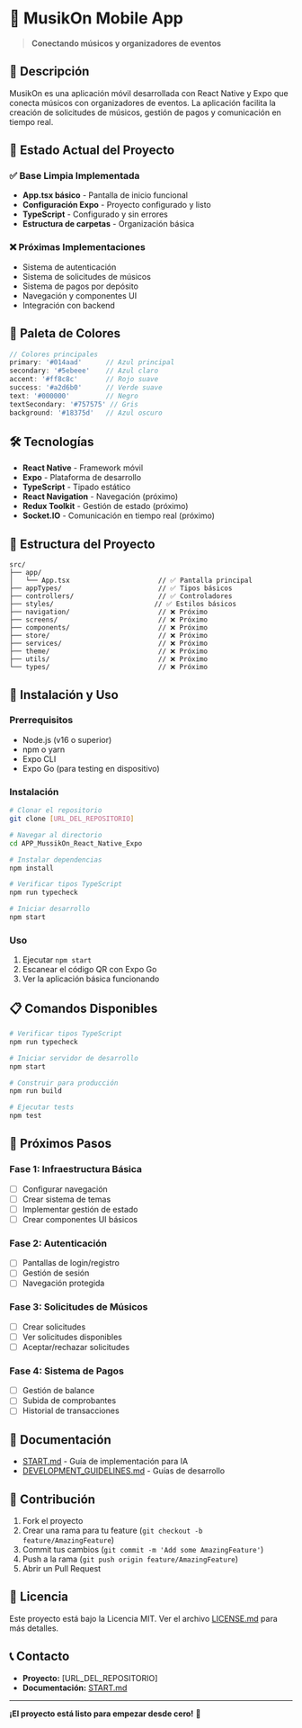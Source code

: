 # 🎵 MusikOn Mobile App

> **Conectando músicos y organizadores de eventos**

## 📱 **Descripción**

MusikOn es una aplicación móvil desarrollada con React Native y Expo que conecta músicos con organizadores de eventos. La aplicación facilita la creación de solicitudes de músicos, gestión de pagos y comunicación en tiempo real.

## 🚀 **Estado Actual del Proyecto**

### ✅ **Base Limpia Implementada**
- **App.tsx básico** - Pantalla de inicio funcional
- **Configuración Expo** - Proyecto configurado y listo
- **TypeScript** - Configurado y sin errores
- **Estructura de carpetas** - Organización básica

### ❌ **Próximas Implementaciones**
- Sistema de autenticación
- Sistema de solicitudes de músicos
- Sistema de pagos por depósito
- Navegación y componentes UI
- Integración con backend

## 🎨 **Paleta de Colores**

```typescript
// Colores principales
primary: '#014aad'      // Azul principal
secondary: '#5ebeee'    // Azul claro
accent: '#ff8c8c'       // Rojo suave
success: '#a2d6b0'      // Verde suave
text: '#000000'         // Negro
textSecondary: '#757575' // Gris
background: '#18375d'   // Azul oscuro
```

## 🛠️ **Tecnologías**

- **React Native** - Framework móvil
- **Expo** - Plataforma de desarrollo
- **TypeScript** - Tipado estático
- **React Navigation** - Navegación (próximo)
- **Redux Toolkit** - Gestión de estado (próximo)
- **Socket.IO** - Comunicación en tiempo real (próximo)

## 📁 **Estructura del Proyecto**

```
src/
├── app/
│   └── App.tsx                      // ✅ Pantalla principal
├── appTypes/                        // ✅ Tipos básicos
├── controllers/                     // ✅ Controladores
├── styles/                         // ✅ Estilos básicos
├── navigation/                      // ❌ Próximo
├── screens/                         // ❌ Próximo
├── components/                      // ❌ Próximo
├── store/                           // ❌ Próximo
├── services/                        // ❌ Próximo
├── theme/                           // ❌ Próximo
├── utils/                           // ❌ Próximo
└── types/                           // ❌ Próximo
```

## 🚀 **Instalación y Uso**

### **Prerrequisitos**
- Node.js (v16 o superior)
- npm o yarn
- Expo CLI
- Expo Go (para testing en dispositivo)

### **Instalación**
```bash
# Clonar el repositorio
git clone [URL_DEL_REPOSITORIO]

# Navegar al directorio
cd APP_MussikOn_React_Native_Expo

# Instalar dependencias
npm install

# Verificar tipos TypeScript
npm run typecheck

# Iniciar desarrollo
npm start
```

### **Uso**
1. Ejecutar `npm start`
2. Escanear el código QR con Expo Go
3. Ver la aplicación básica funcionando

## 📋 **Comandos Disponibles**

```bash
# Verificar tipos TypeScript
npm run typecheck

# Iniciar servidor de desarrollo
npm start

# Construir para producción
npm run build

# Ejecutar tests
npm test
```

## 🎯 **Próximos Pasos**

### **Fase 1: Infraestructura Básica**
- [ ] Configurar navegación
- [ ] Crear sistema de temas
- [ ] Implementar gestión de estado
- [ ] Crear componentes UI básicos

### **Fase 2: Autenticación**
- [ ] Pantallas de login/registro
- [ ] Gestión de sesión
- [ ] Navegación protegida

### **Fase 3: Solicitudes de Músicos**
- [ ] Crear solicitudes
- [ ] Ver solicitudes disponibles
- [ ] Aceptar/rechazar solicitudes

### **Fase 4: Sistema de Pagos**
- [ ] Gestión de balance
- [ ] Subida de comprobantes
- [ ] Historial de transacciones

## 📖 **Documentación**

- [START.md](./START.md) - Guía de implementación para IA
- [DEVELOPMENT_GUIDELINES.md](./DEVELOPMENT_GUIDELINES.md) - Guías de desarrollo

## 🤝 **Contribución**

1. Fork el proyecto
2. Crear una rama para tu feature (`git checkout -b feature/AmazingFeature`)
3. Commit tus cambios (`git commit -m 'Add some AmazingFeature'`)
4. Push a la rama (`git push origin feature/AmazingFeature`)
5. Abrir un Pull Request

## 📄 **Licencia**

Este proyecto está bajo la Licencia MIT. Ver el archivo [LICENSE.md](./LICENSE.md) para más detalles.

## 📞 **Contacto**

- **Proyecto:** [URL_DEL_REPOSITORIO]
- **Documentación:** [START.md](./START.md)

---

**¡El proyecto está listo para empezar desde cero!** 🎉
